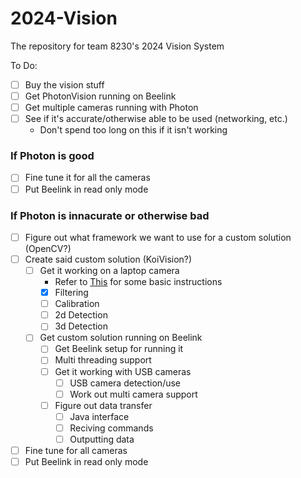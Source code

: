 # 2024-Vision
The repository for team 8230's 2024 Vision System

To Do:

- [ ] Buy the vision stuff
- [ ] Get PhotonVision running on Beelink
- [ ] Get multiple cameras running with Photon
- [ ] See if it's accurate/otherwise able to be used (networking, etc.)
    - Don't spend too long on this if it isn't working

### If Photon is good

- [ ] Fine tune it for all the cameras
- [ ] Put Beelink in read only mode

### If Photon is innacurate or otherwise bad

- [ ] Figure out what framework we want to use for a custom solution (OpenCV?)
- [ ] Create said custom solution (KoiVision?)
    - [ ] Get it working on a laptop camera
        - Refer to [This](https://docs.wpilib.org/en/stable/docs/software/vision-processing/apriltag/index.html) for some basic instructions
        - [x] Filtering
        - [ ] Calibration
        - [ ] 2d Detection
        - [ ] 3d Detection
    - [ ] Get custom solution running on Beelink
        - [ ] Get Beelink setup for running it
        - [ ] Multi threading support
        - [ ] Get it working with USB cameras
            - [ ] USB camera detection/use
            - [ ] Work out multi camera support
        - [ ] Figure out data transfer
            - [ ] Java interface
            - [ ] Reciving commands
            - [ ] Outputting data
- [ ] Fine tune for all cameras
- [ ] Put Beelink in read only mode
